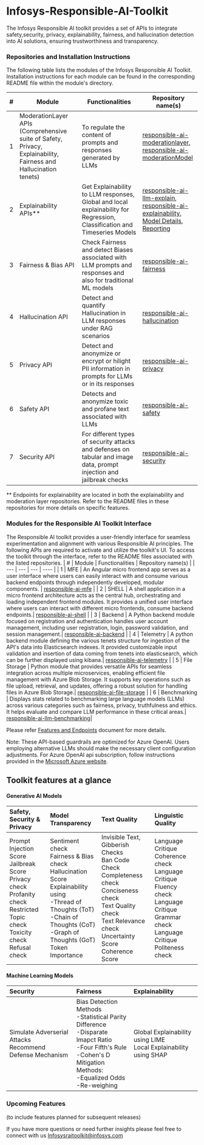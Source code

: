 # **Infosys-Responsible-AI-Toolkit**
The Infosys Responsible AI toolkit provides a set of APIs to integrate safety,security, privacy, explainability, fairness, and hallucination detection into AI solutions, ensuring trustworthiness and transparency. 

### Repositories and Installation Instructions
The following table lists the modules of the Infosys Responsible AI Toolkit.  Installation instructions for each module can be found in the corresponding README file within the module's directory.

| # | Module | Functionalities | Repository name(s) |
| --- | --- | --- | ---- |
| 1 | ModerationLayer APIs <br>(Comprehensive suite of Safety, Privacy, Explainability, Fairness and Hallucination tenets) | To regulate the content of prompts and responses generated by LLMs | [responsible-ai-moderationlayer](https://github.com/Infosys/Infosys-Responsible-AI-Toolkit/tree/main/responsible-ai-moderationLayer),<br>[responsible-ai-moderationModel](https://github.com/Infosys/Infosys-Responsible-AI-Toolkit/tree/main/responsible-ai-ModerationModel) |
| 2 | Explainability APIs** | Get Explainability to LLM responses, <br>Global and local explainability for Regression, Classification and Timeseries Models | [responsible-ai-llm-explain](https://github.com/Infosys/Infosys-Responsible-AI-Toolkit/tree/main/responsible-ai-llm-explain),<br>[responsible-ai-explainability](https://github.com/Infosys/Infosys-Responsible-AI-Toolkit/tree/main/responsible-ai-explainability),<br>[Model Details](https://github.com/Infosys/Infosys-Responsible-AI-Toolkit/tree/main/responsible-ai-model-detail),<br>[Reporting](https://github.com/Infosys/Infosys-Responsible-AI-Toolkit/tree/main/responsible-ai-reporting-tool) |
| 3 | Fairness & Bias API | Check Fairness and detect Biases associated with LLM prompts and responses and also for traditional ML models | [responsible-ai-fairness](https://github.com/Infosys/Infosys-Responsible-AI-Toolkit/tree/main/responsible-ai-fairness) |
| 4 | Hallucination API | Detect and quantify Hallucination in LLM responses under RAG scenarios | [responsible-ai-hallucination](https://github.com/Infosys/Infosys-Responsible-AI-Toolkit/tree/main/responsible-ai-hallucination) |
| 5 | Privacy API | Detect and anonymize or encrypt or hilight PII information in prompts for LLMs or in its responses | [responsible-ai-privacy](https://github.com/Infosys/Infosys-Responsible-AI-Toolkit/tree/main/responsible-ai-privacy) |
| 6 | Safety API | Detects and anonymize toxic and profane text associated with LLMs | [responsible-ai-safety](https://github.com/Infosys/Infosys-Responsible-AI-Toolkit/tree/main/responsible-ai-safety) |
| 7 | Security API | For different types of security attacks and defenses on tabular and image data, prompt injection and jailbreak checks | [responsible-ai-security](https://github.com/Infosys/Infosys-Responsible-AI-Toolkit/tree/main/Responsible-AI-Security-API) |

** Endpoints for explainability are located in both the explainability and moderation layer repositories. Refer to the README files in these repositories for more details on specific features.

### Modules for the Responsible AI Toolkit Interface
The Responsible AI toolkit provides a user-friendly interface for seamless experimentation and alignment with various Responsible AI principles. The following APIs are required to activate and utilize the toolkit's UI. To access the toolkit through the interface, refer to the README files associated with the listed repositories.
| # | Module | Functionalities | Repository name(s) |
| --- | --- | --- | ---- |
| 1 | MFE |  An Angular micro frontend app serves as a user interface where users can easily interact with and consume various backend endpoints through independently developed, modular components. | [responsible-ai-mfe](https://github.com/Infosys/Infosys-Responsible-AI-Toolkit/tree/Infosys-Responsible-AI-Toolkit-v2.1.0/responsible-ai-mfe) |
| 2 | SHELL |  A shell application in a micro frontend architecture acts as the central hub, orchestrating and loading independent frontend modules. It provides a unified user interface where users can interact with different micro frontends, consume backend endpoints.| [responsible-ai-shell](https://github.com/Infosys/Infosys-Responsible-AI-Toolkit/tree/Infosys-Responsible-AI-Toolkit-v2.1.0/responsible-ai-shell) |
| 3 | Backend |  A Python backend module focused on registration and authentication handles user account management, including user registration, login, password validation, and session management.| [responsible-ai-backend](https://github.com/Infosys/Infosys-Responsible-AI-Toolkit/tree/Infosys-Responsible-AI-Toolkit-v2.1.0/responsible-ai-backend) |
| 4 | Telemetry | A python backend module defining the various tenets structure for ingestion of the API's data into Elasticsearch indexes. It provided customizable input validation and insertion of data coming from tenets into elasticsearch, which can be further displayed using kibana.| [responsible-ai-telemetry](https://github.com/Infosys/Infosys-Responsible-AI-Toolkit/tree/Infosys-Responsible-AI-Toolkit-v2.1.0/responsible-ai-telemetry) |
| 5 | File Storage | Python module that provides versatile APIs for seamless integration across multiple microservices, enabling efficient file management with Azure Blob Storage. It supports key operations such as file upload, retrieval, and updates, offering a robust solution for handling files in Azure Blob Storage.| [responsible-ai-file-storage](https://github.com/Infosys/Infosys-Responsible-AI-Toolkit/tree/Infosys-Responsible-AI-Toolkit-v2.1.0/responsible-ai-file-storage) |
| 6 | Benchmarking | Displays stats related to benchmarking large language models (LLMs) across various categories such as fairness, privacy, truthfulness and ethics. It helps evaluate and compare LLM performance in these critical areas.| [responsible-ai-llm-benchmarking](https://github.com/Infosys/Infosys-Responsible-AI-Toolkit/tree/Infosys-Responsible-AI-Toolkit-v2.1.0/responsible-ai-llm-benchmarking)|

Please refer [Features and Endpoints](https://github.com/Infosys/Infosys-Responsible-AI-Toolkit/blob/main/Reference%20Guide%20-%20Features%20and%20Endpoints.pdf) document for more details.

Note: These API-based guardrails are optimized for Azure OpenAI. Users employing alternative LLMs should make the necessary client configuration adjustments. For Azure OpenAI api subscription, follow instructions provided in the [Microsoft Azure website](https://azure.microsoft.com/en-us/pricing/purchase-options/azure-account?icid=ai-services&azure-portal=true).

## Toolkit features at a glance
#### Generative AI Models
| Safety, Security & Privacy | Model Transparency  | Text Quality | Linguistic Quality |
|:--- |:--- |:----  |:---- |
|Prompt Injection Score <br>Jailbreak Score <br>Privacy check <br>Profanity check <br>Restricted Topic check <br>Toxicity check <br>Refusal check | Sentiment check <br>Fairness & Bias check <br>Hallucination Score <br>Explainability using<br>-Thread of Thoughts (ToT) <br>-Chain of Thoughts (CoT) <br>-Graph of Thoughts (GoT) <br>Token Importance |Invisible Text, Gibberish Checks <br>Ban Code Check <br>Completeness check <br>Conciseness check <br>Text Quality check<br>Text Relevance check <br>Uncertainty Score <br>Coherence Score |Language Critique Coherence check <br>Language Critique Fluency check <br>Language Critique Grammar check <br>Language Critique Politeness check  |

#### Machine Learning Models
| Security | Fairness | Explainability |
|:--- |:--- |:----  |
|Simulate Adverserial Attacks<br>Recommend Defense Mechanism |Bias Detection Methods<br>-Statistical Parity Difference<br>-Disparate Imapct Ratio<br>-Four Fifth's Rule<br>-Cohen's D<br>Mitigation Methods:<br>-Equalized Odds<br>-Re-weighing |Global Explainability using LIME<br>Local Explainability using SHAP |

### Upcoming Features
(to include features planned for subsequent releases)

If you have more questions or need further insights please feel free to connect with us  Infosysraitoolkit@infosys.com

